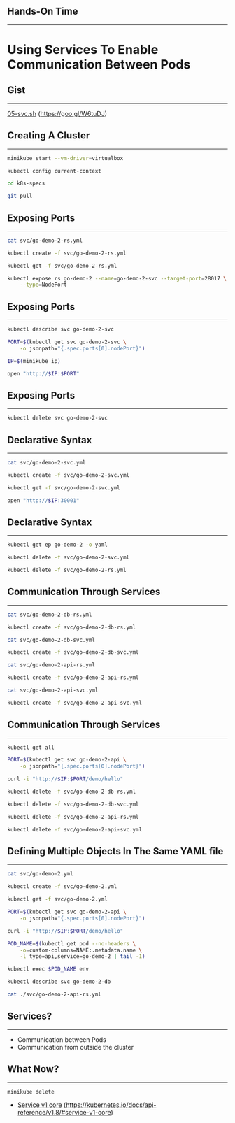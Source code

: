 ## Hands-On Time

---

# Using Services To Enable Communication Between Pods


## Gist

---

[05-svc.sh](https://gist.github.com/ae2527a1e960ec3fea19adb00aab6fd7) (https://goo.gl/W6tuDJ)


## Creating A Cluster

---

```bash
minikube start --vm-driver=virtualbox

kubectl config current-context

cd k8s-specs

git pull
```


## Exposing Ports

---

```bash
cat svc/go-demo-2-rs.yml

kubectl create -f svc/go-demo-2-rs.yml

kubectl get -f svc/go-demo-2-rs.yml

kubectl expose rs go-demo-2 --name=go-demo-2-svc --target-port=28017 \
    --type=NodePort
```


<!-- .slide: data-background="img/seq_svc_ch05.png" data-background-size="contain" -->


<!-- .slide: data-background="img/comp_svc_ch05.png" data-background-size="contain" -->


## Exposing Ports

---

```bash
kubectl describe svc go-demo-2-svc

PORT=$(kubectl get svc go-demo-2-svc \
    -o jsonpath="{.spec.ports[0].nodePort}")

IP=$(minikube ip)

open "http://$IP:$PORT"
```


<!-- .slide: data-background="img/svc-expose-rs.png" data-background-size="contain" -->


## Exposing Ports

---

```bash
kubectl delete svc go-demo-2-svc
```


## Declarative Syntax

---

```bash
cat svc/go-demo-2-svc.yml

kubectl create -f svc/go-demo-2-svc.yml

kubectl get -f svc/go-demo-2-svc.yml

open "http://$IP:30001"
```


<!-- .slide: data-background="img/svc-hard-coded-port.png" data-background-size="contain" -->


## Declarative Syntax

---

```bash
kubectl get ep go-demo-2 -o yaml

kubectl delete -f svc/go-demo-2-svc.yml

kubectl delete -f svc/go-demo-2-rs.yml
```


## Communication Through Services

---

```bash
cat svc/go-demo-2-db-rs.yml

kubectl create -f svc/go-demo-2-db-rs.yml

cat svc/go-demo-2-db-svc.yml

kubectl create -f svc/go-demo-2-db-svc.yml

cat svc/go-demo-2-api-rs.yml

kubectl create -f svc/go-demo-2-api-rs.yml

cat svc/go-demo-2-api-svc.yml

kubectl create -f svc/go-demo-2-api-svc.yml
```


## Communication Through Services

---

```bash
kubectl get all

PORT=$(kubectl get svc go-demo-2-api \
    -o jsonpath="{.spec.ports[0].nodePort}")

curl -i "http://$IP:$PORT/demo/hello"

kubectl delete -f svc/go-demo-2-db-rs.yml

kubectl delete -f svc/go-demo-2-db-svc.yml

kubectl delete -f svc/go-demo-2-api-rs.yml

kubectl delete -f svc/go-demo-2-api-svc.yml
```


## Defining Multiple Objects In The Same YAML file

---

```bash
cat svc/go-demo-2.yml

kubectl create -f svc/go-demo-2.yml

kubectl get -f svc/go-demo-2.yml

PORT=$(kubectl get svc go-demo-2-api \
    -o jsonpath="{.spec.ports[0].nodePort}")

curl -i "http://$IP:$PORT/demo/hello"

POD_NAME=$(kubectl get pod --no-headers \
    -o=custom-columns=NAME:.metadata.name \
    -l type=api,service=go-demo-2 | tail -1)

kubectl exec $POD_NAME env

kubectl describe svc go-demo-2-db

cat ./svc/go-demo-2-api-rs.yml
```


<!-- .slide: data-background="img/flow_svc_ch05.png" data-background-size="contain" -->


## Services?

---

* Communication between Pods<!-- .element: class="fragment" -->
* Communication from outside the cluster<!-- .element: class="fragment" -->


<!-- .slide: data-background="img/flow_svc_ch05.png" data-background-size="contain" -->


<!-- .slide: data-background="img/flow_svc_ch05.png" data-background-size="contain" -->


## What Now?

---

```bash
minikube delete
```

* [Service v1 core](https://kubernetes.io/docs/api-reference/v1.8/#service-v1-core) (https://kubernetes.io/docs/api-reference/v1.8/#service-v1-core)
